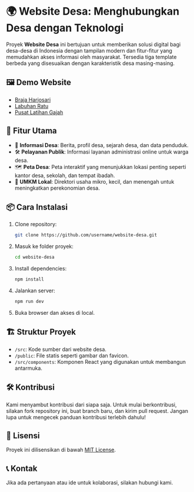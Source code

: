 # 🌍 Website Desa: Menghubungkan Desa dengan Teknologi

Proyek **Website Desa** ini bertujuan untuk memberikan solusi digital bagi desa-desa di Indonesia dengan tampilan modern dan fitur-fitur yang memudahkan akses informasi oleh masyarakat. Tersedia tiga template berbeda yang disesuaikan dengan karakteristik desa masing-masing.

## 🖼️ Demo Website
- [Braja Harjosari](https://braja-harjosari.pptik.id/)
- [Labuhan Ratu](https://labuhan-ratu.pptik.id/)
- [Pusat Latihan Gajah](https://plg.pptik.id/)


## 🚀 Fitur Utama
- 📑 **Informasi Desa**: Berita, profil desa, sejarah desa, dan data penduduk.
- 🛠️ **Pelayanan Publik**: Informasi layanan administrasi online untuk warga desa.
- 🗺️ **Peta Desa**: Peta interaktif yang menunjukkan lokasi penting seperti kantor desa, sekolah, dan tempat ibadah.
- 💼 **UMKM Lokal**: Direktori usaha mikro, kecil, dan menengah untuk meningkatkan perekonomian desa.

## 📦 Cara Instalasi
1. Clone repository:
    ```bash
    git clone https://github.com/username/website-desa.git
    ```

2. Masuk ke folder proyek:
    ```bash
    cd website-desa
    ```

3. Install dependencies:
    ```bash
    npm install
    ```

4. Jalankan server:
    ```bash
    npm run dev
    ```

5. Buka browser dan akses di local.

## 🏗️ Struktur Proyek
- `/src`: Kode sumber dari website desa.
- `/public`: File statis seperti gambar dan favicon.
- `/src/components`: Komponen React yang digunakan untuk membangun antarmuka.

## 🛠️ Kontribusi
Kami menyambut kontribusi dari siapa saja. Untuk mulai berkontribusi, silakan fork repository ini, buat branch baru, dan kirim pull request. Jangan lupa untuk mengecek panduan kontribusi terlebih dahulu!

## 📜 Lisensi
Proyek ini dilisensikan di bawah [MIT License](LICENSE).

## 📞 Kontak
Jika ada pertanyaan atau ide untuk kolaborasi, silakan hubungi kami.
